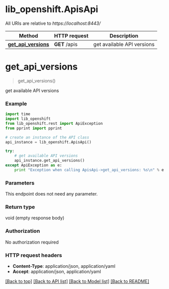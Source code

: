 # lib_openshift.ApisApi

All URIs are relative to *https://localhost:8443/*

Method | HTTP request | Description
------------- | ------------- | -------------
[**get_api_versions**](ApisApi.md#get_api_versions) | **GET** /apis | get available API versions


# **get_api_versions**
> get_api_versions()

get available API versions

### Example 
```python
import time
import lib_openshift
from lib_openshift.rest import ApiException
from pprint import pprint

# create an instance of the API class
api_instance = lib_openshift.ApisApi()

try: 
    # get available API versions
    api_instance.get_api_versions()
except ApiException as e:
    print "Exception when calling ApisApi->get_api_versions: %s\n" % e
```

### Parameters
This endpoint does not need any parameter.

### Return type

void (empty response body)

### Authorization

No authorization required

### HTTP request headers

 - **Content-Type**: application/json, application/yaml
 - **Accept**: application/json, application/yaml

[[Back to top]](#) [[Back to API list]](../README.md#documentation-for-api-endpoints) [[Back to Model list]](../README.md#documentation-for-models) [[Back to README]](../README.md)

